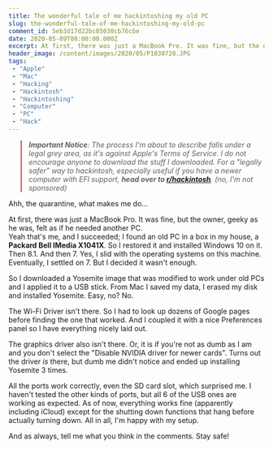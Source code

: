 ```yaml
---
title: The wonderful tale of me hackintoshing my old PC
slug: the-wonderful-tale-of-me-hackintoshing-my-old-pc
comment_id: 5eb3d17d22bc05030cb76cbe
date: 2020-05-09T08:00:00.000Z
excerpt: At first, there was just a MacBook Pro. It was fine, but the owner, geeky as he was, felt as if he needed another PC.Yeah that's me, and I succeeded.
header_image: /content/images/2020/05/P1030720.JPG
tags: 
 - "Apple"
 - "Mac"
 - "Hacking"
 - "Hackintosh"
 - "Hackintoshing"
 - "Computer"
 - "PC"
 - "Hack"
---
```


<!--kg-card-begin: html--><blockquote style="text-align:left; border-left: 2.5px solid #c44040;"><em><strong>Important Notice</strong>: The process I'm about to describe falls under a legal grey area, as it's against Apple's Terms of Service. I do not encourage anyone to download the stuff I downloaded. For a "legally safer" way to hackintosh, especially useful if you have a newer computer with EFI support, <b>head over to <a href="https://reddit.com/r/hackintosh">r/hackintosh</a></b>. (no, I'm not sponsored)</em></blockquote><!--kg-card-end: html--><p>Ahh, the quarantine, what makes me do...</p><p>At first, there was just a MacBook Pro. It was fine, but the owner, geeky as he was, felt as if he needed another PC. <br>Yeah that's me, and I succeeded; I found an old PC in a box in my house, a <strong>Packard Bell IMedia X1041X</strong>. So I restored it and installed Windows 10 on it. Then 8.1. And then 7. Yes, I slid with the operating systems on this machine. Eventually, I settled on 7. But I decided it wasn't enough.</p><p>So I downloaded a Yosemite image that was modified to work under old PCs and I applied it to a USB stick. From Mac I saved my data, I erased my disk and installed Yosemite. Easy, no? No.</p><p>The Wi-Fi Driver isn't there. So I had to look up dozens of Google pages before finding the one that worked. And I coupled it with a nice Preferences panel so I have everything nicely laid out.</p><p>The graphics driver also isn't there. Or, it is if you're not as dumb as I am and you don't select the "Disable NVIDIA driver for newer cards". Turns out the driver <em>is</em> there, but dumb me didn't notice and ended up installing Yosemite 3 times.</p><p>All the ports work correctly, even the SD card slot, which surprised me. I haven't tested the other kinds of ports, but all 6 of the USB ones are working as expected. As of now, everything works fine (apparently including iCloud) except for the shutting down functions that hang before actually turning down. All in all, I'm happy with my setup.</p><p>And as always, tell me what you think in the comments. Stay safe!</p>